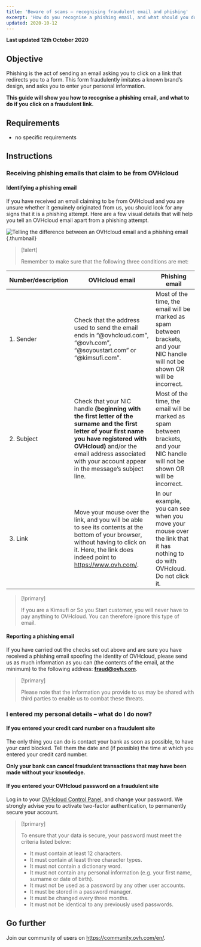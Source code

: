 ```yaml
---
title: 'Beware of scams – recognising fraudulent email and phishing'
excerpt: 'How do you recognise a phishing email, and what should you do if you click on a fraudulent link?'
updated: 2020-10-12
---
```


**Last updated 12th October 2020**

## Objective

Phishing is the act of sending an email asking you to click on a link that redirects you to a form. This form fraudulently imitates a known brand’s design, and asks you to enter your personal information.

**This guide will show you how to recognise a phishing email, and what to do if you click on a fraudulent link.**


## Requirements

- no specific requirements


## Instructions

### Receiving phishing emails that claim to be from OVHcloud

#### Identifying a phishing email

If you have received an email claiming to be from OVHcloud and you are unsure whether it genuinely originated from us, you should look for any signs that it is a phishing attempt. Here are a few visual details that will help you tell an OVHcloud email apart from a phishing attempt.

![Telling the difference between an OVHcloud email and a phishing email](images/phishing_email.png){.thumbnail}

> [!alert]
> 
> Remember to make sure that the following three conditions are met:
> 

|Number/description|OVHcloud email|Phishing email|
|---|---|---|
|1. Sender|Check that the address used to send the email ends in “@ovhcloud.com”, “@ovh.com”, “@soyoustart.com” or “@kimsufi.com”.|Most of the time, the email will be marked as spam between brackets, and your NIC handle will not be shown OR will be incorrect.|
|2. Subject|Check that your NIC handle **(beginning with the first letter of the surname and the first letter of your first name you have registered with OVHcloud)** and/or the email address associated with your account appear in the message’s subject line.|Most of the time, the email will be marked as spam between brackets, and your NIC handle will not be shown OR will be incorrect.|
|3. Link|Move your mouse over the link, and you will be able to see its contents at the bottom of your browser, without having to click on it. Here, the link does indeed point to https://www.ovh.com/.| In our example, you can see when you move your mouse over the link that it has nothing to do with OVHcloud. Do not click it.|


> [!primary]
> 
> If you are a Kimsufi or So you Start customer, you will never have to pay anything to OVHcloud. You can therefore ignore this type of email.
> 

#### Reporting a phishing email


If you have carried out the checks set out above and are sure you have received a phishing email spoofing the identity of OVHcloud, please send us as much information as you can (the contents of the email, at the minimum) to the following address: **<fraud@ovh.com>**.

> [!primary]
> 
> Please note that the information you provide to us may be shared with third parties to enable us to combat these threats.
> 

### I entered my personal details – what do I do now?

#### If you entered your credit card number on a fraudulent site

The only thing you can do is contact your bank as soon as possible, to have your card blocked. Tell them the date and (if possible) the time at which you entered your credit card number.

**Only your bank can cancel fraudulent transactions that may have been made without your knowledge.**


#### If you entered your OVHcloud password on a fraudulent site

Log in to your [OVHcloud Control Panel](https://www.ovh.com/auth/?action=gotomanager&from=https://www.ovh.ie/&ovhSubsidiary=ie), and change your password. We strongly advise you to activate two-factor authentication, to permanently secure your account.

> [!primary]
>
> To ensure that your data is secure, your password must meet the criteria listed below:
>
> - It must contain at least 12 characters.
> - It must contain at least three character types.
> - It must not contain a dictionary word.
> - It must not contain any personal information (e.g. your first name, surname or date of birth).
> - It must not be used as a password by any other user accounts.
> - It must be stored in a password manager.
> - It must be changed every three months.
> - It must not be identical to any previously used passwords.
>


## Go further

Join our community of users on <https://community.ovh.com/en/>.
